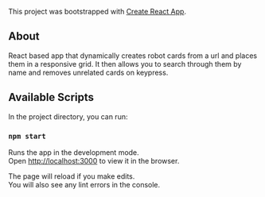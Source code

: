 This project was bootstrapped with [Create React App](https://github.com/facebook/create-react-app).

## About
React based app that dynamically creates robot cards from a url and places them in a responsive grid. It then allows you to search through them by name and removes unrelated cards on keypress.



## Available Scripts

In the project directory, you can run:

### `npm start`

Runs the app in the development mode.<br>
Open [http://localhost:3000](http://localhost:3000) to view it in the browser.

The page will reload if you make edits.<br>
You will also see any lint errors in the console.

